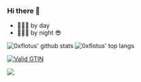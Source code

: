 ### Hi there 👋

- 👨🏻‍💻 by day
- 👨🏻‍💻 by night 😎

![0xflotus' github stats](https://github-readme-stats.vercel.app/api?username=0xflotus&show_icons=true&title_color=fff&icon_color=79ff97&text_color=9f9f9f&bg_color=151515&count_private=true&include_all_commits=true&layout=compact)
![0xflotus' top langs](https://github-readme-stats.vercel.app/api/top-langs?username=0xflotus&show_icons=true&title_color=fff&icon_color=79ff97&text_color=9f9f9f&bg_color=151515&hide=swift,scss&langs_count=10&layout=compact)

[![Valid GTIN](https://github-readme-stats.vercel.app/api/pin/?username=0xflotus&repo=valid-gtin&show_owner=true&title_color=fff&icon_color=79ff97&text_color=9f9f9f&bg_color=151515)](https://github.com/0xflotus/valid-gtin)

<!--
**0xflotus/0xflotus** is a ✨ _special_ ✨ repository because its `README.md` (this file) appears on your GitHub profile.

Here are some ideas to get you started:

- 🔭 I’m currently working on ...
- 🌱 I’m currently learning ...
- 👯 I’m looking to collaborate on ...
- 🤔 I’m looking for help with ...
- 💬 Ask me about ...
- 📫 How to reach me: ...
- 😄 Pronouns: ...
- ⚡ Fun fact: ...
-->

[![](https://komarev.com/ghpvc/?username=0xflotus&color=green)](https://github.com/0xflotus)
